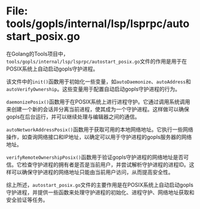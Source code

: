 # File: tools/gopls/internal/lsp/lsprpc/autostart_posix.go

在Golang的Tools项目中，`tools/gopls/internal/lsp/lsprpc/autostart_posix.go`文件的作用是用于在POSIX系统上自动启动gopls守护进程。

该文件中的`init()`函数用于初始化一些变量，如`autoDaemonize`、`autoAddress`和`autoVerifyOwnership`。这些变量用于配置自动启动gopls守护进程的行为。

`daemonizePosix()`函数用于在POSIX系统上进行进程守护。它通过调用系统调用来创建一个新的会话并分离当前进程，使其成为一个守护进程。这样做可以确保gopls在后台运行，并可以继续处理与编辑器之间的通信。

`autoNetworkAddressPosix()`函数用于获取可用的本地网络地址。它执行一些网络操作，如查询网络接口和IP地址，以确定可以用于守护进程的gopls服务器的网络地址。

`verifyRemoteOwnershipPosix()`函数用于验证gopls守护进程的网络地址是否可信。它检查守护进程的拥有者是否是当前用户，并尝试解析守护进程的进程ID。这样可以确保守护进程的网络地址只能由当前用户访问，从而提高安全性。

综上所述，`autostart_posix.go`文件的主要作用是在POSIX系统上自动启动gopls守护进程，并提供一些函数来处理守护进程的初始化、进程守护、网络地址获取和安全验证等任务。


